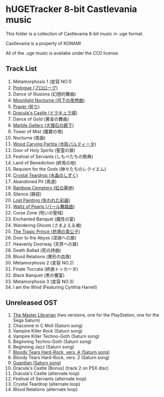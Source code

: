 # hUGETracker 8-bit Castlevania music

This folder is a collection of  Castlevania 8-bit music in .uge format.

Castlevania is a property of KONAMI

All of the .uge music is availabe under the CC0 license.

## Track List

1. Metamorphosis 1 (変容 NO.1)
2. [Prologue (プロローグ)](https://www.youtube.com/watch?v=I0OnJpQiY2o)
3. Dance of Illusions (幻想的舞曲)
4. [Moonlight Nocturne (月下の夜想曲)](https://www.youtube.com/watch?v=99xLiJQAOEY)
5. [Prayer (祈り)](https://www.youtube.com/watch?v=hLQMYixygV8)
6. [Dracula's Castle (ドラキュラ城)](https://www.youtube.com/watch?v=L4_bMXof6SM)
7. Dance of Gold (黄金の舞曲)
8. [Marble Gallery (大理石の廊下)](https://www.youtube.com/watch?v=uMoQSlP4oSQ)
9. Tower of Mist (魔霧の塔)
10. Nocturne (夜曲)
11. [Wood Carving Partita (木彫パルティータ)](https://www.youtube.com/watch?v=PJdwuY3sJ2I)
12. Door of Holy Spirits (聖霊の扉)
13. Festival of Servants (しもべたちの祭典)
14. Land of Benediction (終焉の地)
15. Requiem for the Gods (神々たちのレクイエム)
16. [Crystal Teardrop (水晶のしずく)](https://www.youtube.com/watch?v=BCyZux7bKkA)
17. Abandoned Pit (焉道)
18. [Rainbow Cemetery (虹の墓地)](https://www.youtube.com/watch?v=yWSDWlrSnq0)
19. Silence (静寂)
20. [Lost Painting (失われた彩画)](https://www.youtube.com/watch?v=ofvUNqYttUg)
21. [Waltz of Pearls (パール舞踏曲)](https://www.youtube.com/watch?v=WwCQD6zwLhs)
22. Curse Zone (呪いの聖域)
23. Enchanted Banquet (魔性の宴)
24. Wandering Ghosts (さまよえる魂)
25. [The Tragic Prince (悲境の貴公子)](https://youtu.be/jgITalUClBg)
26. Door to the Abyss (深淵への扉)
27. Heavenly Doorway (天界への扉)
28. Death Ballad (死の詩曲)
29. Blood Relations (異形の血族)
30. Metamorphosis 2 (変容 NO.2)
31. Finale Toccata (終曲トッカータ)
32. Black Banquet (黒の饗宴)
33. Metamorphosis 3 (変容 NO.3)
34. I am the Wind (Featuring Cynthia Harrell)

## Unreleased OST

01. [The Master Librarian](https://www.youtube.com/watch?v=PvfgDsW_U48) (two versions, one for the PlayStation, one for the Sega Saturn)
02. Chaconne in C Moll (Saturn song)
03. Vampire Killer Rock (Saturn song)
04. Vampire Killer Techno-Goth (Saturn song)
05. Beginning Techno-Goth (Saturn song)
06. Beginning Jazz (Saturn song)
07. [Bloody Tears Hard-Rock, vers. A (Saturn song)](https://www.youtube.com/watch?v=R3XvDzwOeoQ)
08. Bloody Tears Hard-Rock, vers. 2 (Saturn song)
09. [Guardian (Saturn song)](https://www.youtube.com/watch?v=FRA65a9vJXA)
10. Dracula's Castle [Bonus] (track 2 on PSX disc)
11. Dracula's Castle (alternate loop)
12. Festival of Servants (alternate loop)
13. Crystal Teardrop (alternate loop)
14. Blood Relations (alternate loop)
